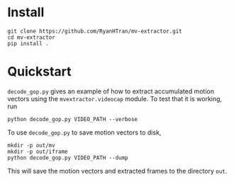 # Install

    git clone https://github.com/RyanHTran/mv-extractor.git
    cd mv-extractor
    pip install .

# Quickstart
`decode_gop.py` gives an example of how to extract accumulated motion vectors using the `mvextractor.videocap` module. To test that it is working, run

    python decode_gop.py VIDEO_PATH --verbose 

To use `decode_gop.py` to save motion vectors to disk,

    mkdir -p out/mv
    mkdir -p out/iframe
    python decode_gop.py VIDEO_PATH --dump

This will save the motion vectors and extracted frames to the directory `out`.